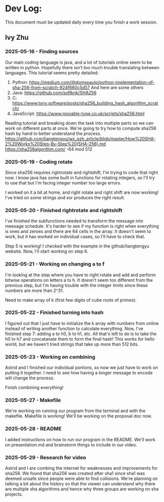 # Dev Log:

This document must be updated daily every time you finish a work session.

## Ivy Zhu

### 2025-05-16 - Finding sources
Our main coding language is java, and a lot of tutorials online seem to be written in python. Hopefully there isn't too much trouble translating between languages. This tutorial seems pretty detailed:
1. Python: https://medium.com/@domspaulo/python-implementation-of-sha-256-from-scratch-924f660c5d57
And here are some others
2. Java: https://github.com/softknk/SHA256
3. C: https://www.tony.software/posts/sha256_building_hash_algorithm_scratch/
4. JavaScript: https://www.movable-type.co.uk/scripts/sha256.html

Reading tutorial and breaking down the task into multiple parts so we can work on different parts at once.
We're going to try how to compute sha256 hash by hand to better understand the process.
https://github.com/liangtengyu/wx_gzh_article/blob/master/How%20SHA-2%20Works%20Step-By-Step%20(SHA-256).md
https://sha256algorithm.com/
-64 mod 512

### 2025-05-19 - Coding rotate
Since sha256 requires rightrotate and rightshift, I'm trying to code that right now. I know java has some built in functions for rotating integers, so I'll try to use that but I'm facing integer number too large errors.

I worked on it a bit at home, and right rotate and right shift are now working! I've tried on some strings and xor produces the right result.

### 2025-05-20 - Finished rightrotate and rightshift
I've finished the subfunctions needed to transform the message into meesage schedule. It's harder to see if my function is right when everything is ones and zeroes and there are 64 cells in the array. It doesn't seem to work, but it has worked on individual cases, so I'll have to check that.

Step 5 is working! I checked with the example in the github/liangtengyu website. Now, I'll start working on step 6.

### 2025-05-21 - Working on changing a to f
I'm looking at the step where you have to right rotate and add and perform bitwise operations on letters a to h. It doesn't seem too different from the previous step, but I'm having trouble with the integer limits since these numbers are more than 2^31.

Need to make array of k (first few digits of cube roots of primes).

### 2025-05-22 - Finished turning into hash
I figured out that I just have to initialize the k array with numbers from online instead of writing another function to calculate everything. Now, I've finished step 7: adding a to h0, b to h1, etc. 
All that's left to do is to take the h0 to h7 and concatanate them to form the final hash! This works for hello world, but we haven't tried strings that take up more than 512 bits.

### 2025-05-23 - Working on combining
Astrid and I finished our individual portions, so now we just have to work on putting it together. I need to see how having a longer message to encode will change the process.

Finish combining everything!

### 2025-05-27 - Makefile
We're working on running our program from the terminal and with the makefile. Makefile is working! We'll be working on the proposal doc now.

### 2025-05-28 - README
I added instructions on how to run our program in the README. We'll work on presentation.md and brainstorm things to include in our video.

### 2025-05-29 - Research for video
Astrid and I are combing the internet for weaknesses and improvements for sha256. We found that sha256 was created after sha1 since sha1 was deemed unsafe since people were able to find collisions. We're planning on talking a bit about the history so that the viewer can understand why there are multiple sha algorithms and hence why three groups are working on sha projects. 
